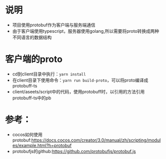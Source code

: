 # 说明
* 项目使用protobuf作为客户端与服务端通信
* 由于客户端使用typescript，服务器使用golang,所以需要将proto转换成两种不同语言的数据结构

# 客户端的proto
* cd到client目录中执行：`yarn install`
* 在client目录下使用命令：`yarn run build-proto`，可以将proto编译成protobuff-ts
* client/aseets/script中的代码，使用protobuff时，以引用的方法引用protobuff-ts中的pb

# 参考：
* cocos如何使用protobuf:https://docs.cocos.com/creator/3.0/manual/zh/scripting/modules/example.html?h=protobuf
* protobufjs的github:https://github.com/protobufjs/protobuf.js
